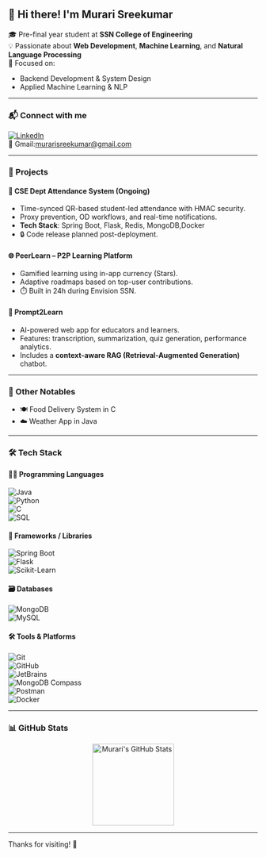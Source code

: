 ## 👋 Hi there! I'm Murari Sreekumar

🎓 Pre-final year student at **SSN College of Engineering**  
💡 Passionate about **Web Development**, **Machine Learning**, and **Natural Language Processing**  
🎯 Focused on:  
- Backend Development & System Design  
- Applied Machine Learning & NLP  

---

### 📬 Connect with me  
[![LinkedIn](https://img.shields.io/badge/LinkedIn-blue?logo=linkedin)](https://www.linkedin.com/in/murari-sreekumar-1a5809305/)  
📧 Gmail:murarisreekumar@gmail.com

---

### 🚀 Projects

#### 📱 CSE Dept Attendance System (Ongoing)
- Time-synced QR-based student-led attendance with HMAC security.
- Proxy prevention, OD workflows, and real-time notifications.
- **Tech Stack**: Spring Boot, Flask, Redis, MongoDB,Docker  
- 🔒 Code release planned post-deployment.

#### 🌐 PeerLearn – P2P Learning Platform
- Gamified learning using in-app currency (Stars).
- Adaptive roadmaps based on top-user contributions.
- ⏱️ Built in 24h during Envision SSN.

#### 🤖 Prompt2Learn
- AI-powered web app for educators and learners.
- Features: transcription, summarization, quiz generation, performance analytics.
- Includes a **context-aware RAG (Retrieval-Augmented Generation)** chatbot.

---

### 🧪 Other Notables
- 🍽️ Food Delivery System in C  
- ☁️ Weather App in Java  

---

### 🛠️ Tech Stack

#### 👨‍💻 Programming Languages  
![Java](https://img.shields.io/badge/Java-007396?style=for-the-badge&logo=java&logoColor=white)  
![Python](https://img.shields.io/badge/Python-3776AB?style=for-the-badge&logo=python&logoColor=white)  
![C](https://img.shields.io/badge/C-00599C?style=for-the-badge&logo=c&logoColor=white)  
![SQL](https://img.shields.io/badge/SQL-4479A1?style=for-the-badge&logo=mysql&logoColor=white)

#### 🧰 Frameworks / Libraries  
![Spring Boot](https://img.shields.io/badge/Spring%20Boot-6DB33F?style=for-the-badge&logo=spring-boot&logoColor=white)  
![Flask](https://img.shields.io/badge/Flask-000000?style=for-the-badge&logo=flask&logoColor=white)  
![Scikit-Learn](https://img.shields.io/badge/Scikit--Learn-F7931E?style=for-the-badge&logo=scikit-learn&logoColor=white)

#### 🗃️ Databases  
![MongoDB](https://img.shields.io/badge/MongoDB-47A248?style=for-the-badge&logo=mongodb&logoColor=white)  
![MySQL](https://img.shields.io/badge/MySQL-005C84?style=for-the-badge&logo=mysql&logoColor=white)  


#### 🛠️ Tools & Platforms  
![Git](https://img.shields.io/badge/Git-F05032?style=for-the-badge&logo=git&logoColor=white)  
![GitHub](https://img.shields.io/badge/GitHub-181717?style=for-the-badge&logo=github&logoColor=white)  
![JetBrains](https://img.shields.io/badge/JetBrains-000000?style=for-the-badge&logo=jetbrains&logoColor=white)  
![MongoDB Compass](https://img.shields.io/badge/MongoDB%20Compass-00ED64?style=for-the-badge&logo=mongodb&logoColor=white)  
![Postman](https://img.shields.io/badge/Postman-FF6C37?style=for-the-badge&logo=postman&logoColor=white)  
![Docker](https://img.shields.io/badge/Docker-2496ED?style=for-the-badge&logo=docker&logoColor=white)

---

### 📊 GitHub Stats

<p align="center">
  <img src="https://github-readme-stats.vercel.app/api?username=muru2005&show_icons=true&theme=radical" alt="Murari's GitHub Stats" height="165"/>

</p>

---

Thanks for visiting! 🙌
